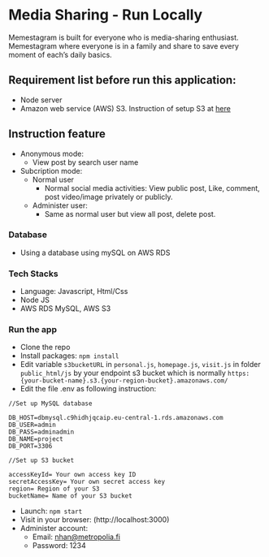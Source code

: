 # Media Sharing - Run Locally
Memestagram is built for everyone who is media-sharing enthusiast. Memestagram where everyone 
is in a family and share to save every moment of each’s daily basics. 

## Requirement list before run this application:
* Node server
* Amazon web service (AWS) S3. Instruction of setup S3 at [here](https://medium.com/@imranhsayed/how-to-create-a-user-and-bucket-amazon-web-services-aws-40631416e65) 

## Instruction feature
* Anonymous mode:
    * View post by search user name 
* Subcription mode:
    * Normal user 
        * Normal social media activities: View public post, Like, comment, post video/image privately or publicly.
    * Administer user:
        * Same as normal user but view all post, delete post. 

### Database
* Using a database using mySQL on AWS RDS 

### Tech Stacks
* Language: Javascript, Html/Css
* Node JS
* AWS RDS MySQL, AWS S3

### Run the app
* Clone the repo
* Install packages: `npm install`
* Edit variable `s3bucketURL` in `personal.js`, `homepage.js`, `visit.js` in folder `public_html/js` by your endpoint s3 bucket which is normally `https:{your-bucket-name}.s3.{your-region-bucket}.amazonaws.com/`
* Edit the file .env as following instruction:

```
//Set up MySQL database

DB_HOST=dbmysql.c9hidhjqcaip.eu-central-1.rds.amazonaws.com
DB_USER=admin
DB_PASS=adminadmin
DB_NAME=project
DB_PORT=3306

//Set up S3 bucket

accessKeyId= Your own access key ID 
secretAccessKey= Your own secret access key
region= Region of your S3
bucketName= Name of your S3 bucket

```

* Launch: `npm start`
* Visit in your browser: (http://localhost:3000)
* Administer account:
    * Email: nhan@metropolia.fi
    * Password: 1234


